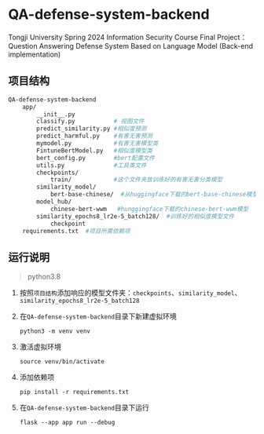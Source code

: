 # QA-defense-system-backend
Tongji University Spring 2024 Information Security Course Final Project：Question Answering Defense System Based on Language Model (Back-end implementation)

## 项目结构

```bash
QA-defense-system-backend
    app/
        __init__.py
        classify.py           # 视图文件
        predict_similarity.py #相似度预测
        predict_harmful.py    #有害无害预测
        mymodel.py            #有害无害模型类
        FintuneBertModel.py   #相似度模型类
        bert_config.py        #bert配置文件
        utils.py              #工具类文件
        checkpoints/
            train/            #这个文件夹放训练好的有害无害分类模型
        similarity_model/
            bert-base-chinese/  #从huggingface下载的bert-base-chinese模型文件
        model_hub/
        	chinese-bert-wwm   #hunggingface下载的chinese-bert-wwm模型
        similarity_epochs8_lr2e-5_batch128/  #训练好的相似度模型文件
            checkpoint
    requirements.txt  #项目所需依赖项
```



## 运行说明

> python3.8

1. 按照`项目结构`添加响应的模型文件夹：`checkpoints`、`similarity_model`、`similarity_epochs8_lr2e-5_batch128`

2. 在`QA-defense-system-backend`目录下新建虚拟环境

   ```
   python3 -m venv venv
   ```

3. 激活虚拟环境

   ```
   source venv/bin/activate
   ```

4. 添加依赖项

   ```
   pip install -r requirements.txt
   ```

5. 在`QA-defense-system-backend`目录下运行

   ```
   flask --app app run --debug 
   ```

   



